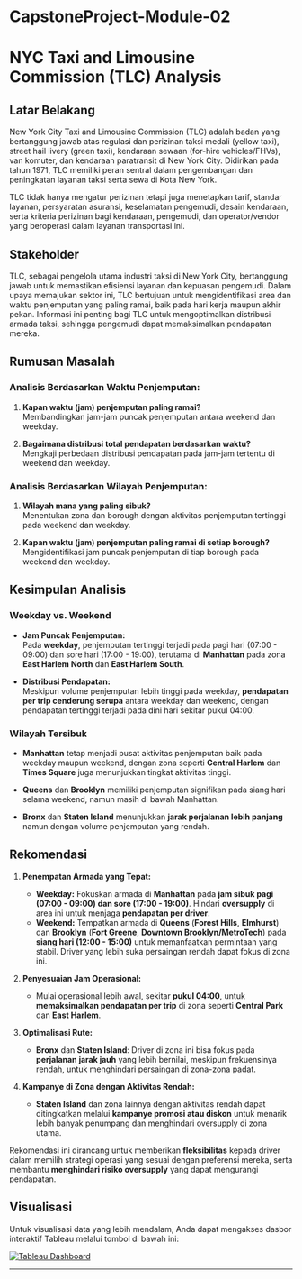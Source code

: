 # CapstoneProject-Module-02

# NYC Taxi and Limousine Commission (TLC) Analysis

## Latar Belakang

New York City Taxi and Limousine Commission (TLC) adalah badan yang bertanggung jawab atas regulasi dan perizinan taksi medali (yellow taxi), street hail livery (green taxi), kendaraan sewaan (for-hire vehicles/FHVs), van komuter, dan kendaraan paratransit di New York City. Didirikan pada tahun 1971, TLC memiliki peran sentral dalam pengembangan dan peningkatan layanan taksi serta sewa di Kota New York.

TLC tidak hanya mengatur perizinan tetapi juga menetapkan tarif, standar layanan, persyaratan asuransi, keselamatan pengemudi, desain kendaraan, serta kriteria perizinan bagi kendaraan, pengemudi, dan operator/vendor yang beroperasi dalam layanan transportasi ini.

## Stakeholder

TLC, sebagai pengelola utama industri taksi di New York City, bertanggung jawab untuk memastikan efisiensi layanan dan kepuasan pengemudi. Dalam upaya memajukan sektor ini, TLC bertujuan untuk mengidentifikasi area dan waktu penjemputan yang paling ramai, baik pada hari kerja maupun akhir pekan. Informasi ini penting bagi TLC untuk mengoptimalkan distribusi armada taksi, sehingga pengemudi dapat memaksimalkan pendapatan mereka.

## Rumusan Masalah

### Analisis Berdasarkan Waktu Penjemputan:
1. **Kapan waktu (jam) penjemputan paling ramai?**  
   Membandingkan jam-jam puncak penjemputan antara weekend dan weekday.

2. **Bagaimana distribusi total pendapatan berdasarkan waktu?**  
   Mengkaji perbedaan distribusi pendapatan pada jam-jam tertentu di weekend dan weekday.

### Analisis Berdasarkan Wilayah Penjemputan:
1. **Wilayah mana yang paling sibuk?**  
   Menentukan zona dan borough dengan aktivitas penjemputan tertinggi pada weekend dan weekday.

2. **Kapan waktu (jam) penjemputan paling ramai di setiap borough?**  
   Mengidentifikasi jam puncak penjemputan di tiap borough pada weekend dan weekday.

## Kesimpulan Analisis

### Weekday vs. Weekend
- **Jam Puncak Penjemputan:**  
  Pada **weekday**, penjemputan tertinggi terjadi pada pagi hari (07:00 - 09:00) dan sore hari (17:00 - 19:00), terutama di **Manhattan** pada zona **East Harlem North** dan **East Harlem South**.

- **Distribusi Pendapatan:**  
  Meskipun volume penjemputan lebih tinggi pada weekday, **pendapatan per trip cenderung serupa** antara weekday dan weekend, dengan pendapatan tertinggi terjadi pada dini hari sekitar pukul 04:00.

### Wilayah Tersibuk
- **Manhattan** tetap menjadi pusat aktivitas penjemputan baik pada weekday maupun weekend, dengan zona seperti **Central Harlem** dan **Times Square** juga menunjukkan tingkat aktivitas tinggi.
  
- **Queens** dan **Brooklyn** memiliki penjemputan signifikan pada siang hari selama weekend, namun masih di bawah Manhattan.

- **Bronx** dan **Staten Island** menunjukkan **jarak perjalanan lebih panjang** namun dengan volume penjemputan yang rendah.

## Rekomendasi

1. **Penempatan Armada yang Tepat:**
   - **Weekday:** Fokuskan armada di **Manhattan** pada **jam sibuk pagi (07:00 - 09:00) dan sore (17:00 - 19:00)**. Hindari **oversupply** di area ini untuk menjaga **pendapatan per driver**.
   - **Weekend:** Tempatkan armada di **Queens** (**Forest Hills**, **Elmhurst**) dan **Brooklyn** (**Fort Greene**, **Downtown Brooklyn/MetroTech**) pada **siang hari (12:00 - 15:00)** untuk memanfaatkan permintaan yang stabil. Driver yang lebih suka persaingan rendah dapat fokus di zona ini.

2. **Penyesuaian Jam Operasional:**
   - Mulai operasional lebih awal, sekitar **pukul 04:00**, untuk **memaksimalkan pendapatan per trip** di zona seperti **Central Park** dan **East Harlem**.

3. **Optimalisasi Rute:**
   - **Bronx** dan **Staten Island**: Driver di zona ini bisa fokus pada **perjalanan jarak jauh** yang lebih bernilai, meskipun frekuensinya rendah, untuk menghindari persaingan di zona-zona padat.

4. **Kampanye di Zona dengan Aktivitas Rendah:**
   - **Staten Island** dan zona lainnya dengan aktivitas rendah dapat ditingkatkan melalui **kampanye promosi atau diskon** untuk menarik lebih banyak penumpang dan menghindari oversupply di zona utama.

Rekomendasi ini dirancang untuk memberikan **fleksibilitas** kepada driver dalam memilih strategi operasi yang sesuai dengan preferensi mereka, serta membantu **menghindari risiko oversupply** yang dapat mengurangi pendapatan.

## Visualisasi

Untuk visualisasi data yang lebih mendalam, Anda dapat mengakses dasbor interaktif Tableau melalui tombol di bawah ini:

[![Tableau Dashboard](https://img.shields.io/badge/Visualize_on-Tableau-blue)](https://public.tableau.com/views/capstone_17247814146250/Capstone2ProjectNYCTLCTripJAN2023?:language=en-US&:sid=&:redirect=auth&:display_count=n&:origin=viz_share_link)


---
